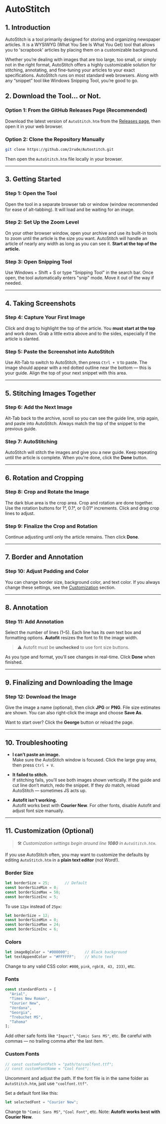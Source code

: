 
# AutoStitch

## 1. Introduction

AutoStitch is a tool primarily designed for storing and organizing newspaper articles. It is a WYSIWYG (What You See Is What You Get) tool that allows you to 'scrapbook' articles by placing them on a customizable background.

Whether you’re dealing with images that are too large, too small, or simply not in the right format, AutoStitch offers a highly customizable solution for stitching, annotating, and fine-tuning your articles to your exact specifications. AutoStitch runs on most standard web browsers. Along with any “snippet” tool like Windows Snipping Tool, you’re good to go.

## 2. Download the Tool… or Not.

### Option 1: From the GitHub Releases Page (Recommended)

Download the latest version of `AutoStitch.htm` from the [Releases page](https://github.com/2rude/Autostitch/releases), then open it in your web browser.

### Option 2: Clone the Repository Manually

```bash
git clone https://github.com/2rude/Autostitch.git
```

Then open the `AutoStitch.htm` file locally in your browser.

---

## 3. Getting Started

### Step 1: Open the Tool
Open the tool in a separate browser tab or window (window recommended for ease of alt-tabbing). It will load and be waiting for an image.

### Step 2: Set Up the Zoom Level
On your other browser window, open your archive and use its built-in tools to zoom until the article is the size you want. AutoStitch will handle an article of nearly any width as long as you can see it. **Start at the top of the article.**

### Step 3: Open Snipping Tool
Use Windows + Shift + S or type "Snipping Tool" in the search bar. Once open, the tool automatically enters "snip" mode. Move it out of the way if needed.

---

## 4. Taking Screenshots

### Step 4: Capture Your First Image
Click and drag to highlight the top of the article. You **must start at the top** and work down. Grab a little extra above and to the sides, especially if the article is slanted.

### Step 5: Paste the Screenshot into AutoStitch
Use Alt-Tab to switch to AutoStitch, then press `Ctrl + V` to paste. The image should appear with a red dotted outline near the bottom — this is your guide. Align the top of your next snippet with this area.

---

## 5. Stitching Images Together

### Step 6: Add the Next Image
Alt-Tab back to the archive, scroll so you can see the guide line, snip again, and paste into AutoStitch. Always match the top of the snippet to the previous guide.

### Step 7: AutoStitching
AutoStitch will stitch the images and give you a new guide. Keep repeating until the article is complete. When you're done, click the **Done** button.

---

## 6. Rotation and Cropping

### Step 8: Crop and Rotate the Image
The dark blue area is the crop area. Crop and rotation are done together. Use the rotation buttons for 1°, 0.1°, or 0.01° increments. Click and drag crop lines to adjust.

### Step 9: Finalize the Crop and Rotation
Continue adjusting until only the article remains. Then click **Done**.

---

## 7. Border and Annotation

### Step 10: Adjust Padding and Color
You can change border size, background color, and text color. If you always change these settings, see the [Customization](#11-customization-optional) section.

---

## 8. Annotation

### Step 11: Add Annotation
Select the number of lines (1–5). Each line has its own text box and formatting options. **Autofit** resizes the font to fit the image width.

> ⚠️ Autofit must be **unchecked** to use font size buttons.

As you type and format, you'll see changes in real-time. Click **Done** when finished.

---

## 9. Finalizing and Downloading the Image

### Step 12: Download the Image
Give the image a name (optional), then click **JPG** or **PNG**. File size estimates are shown. You can also right-click the image and choose **Save As**.

Want to start over? Click the **George** button or reload the page.

---

## 10. Troubleshooting

- **I can’t paste an image.**  
  Make sure the AutoStitch window is focused. Click the large gray area, then press `Ctrl + V`.

- **It failed to stitch.**  
  If stitching fails, you'll see both images shown vertically. If the guide and cut line don’t match, redo the snippet. If they *do* match, reload AutoStitch — sometimes JS acts up.

- **Autofit isn’t working.**  
  Autofit works best with **Courier New**. For other fonts, disable Autofit and adjust font size manually.

---

## 11. Customization (Optional)

> 🛠️ *Customization settings begin around line **1080** in `AutoStitch.htm`.*
> 
If you use AutoStitch often, you may want to customize the defaults by editing `AutoStitch.htm` in a **plain text editor** (not Word!).

### Border Size
```js
let borderSize = 25;       // Default
const borderSizeMin = 0;
const borderSizeMax = 50;
const borderSizeInc = 5;
```
To use `12px` instead of `25px`:
```js
let borderSize = 12;
const borderSizeMin = 0;
const borderSizeMax = 24;
const borderSizeInc = 6;
```

### Colors
```js
let imageBgColor = "#000000";       // Black background
let textAppendColor = "#FFFFFF";    // White text
```
Change to any valid CSS color: `#000`, `pink`, `rgb(8, 43, 233)`, etc.

### Fonts
```js
const standardFonts = [
  "Arial", 
  "Times New Roman", 
  "Courier New", 
  "Verdana", 
  "Georgia", 
  "Trebuchet MS", 
  "Tahoma"
];
```
Add other safe fonts like `"Impact"`, `"Comic Sans MS"`, etc. Be careful with commas — no trailing comma after the last item.

### Custom Fonts
```js
// const customFontPath = "path/to/coolfont.ttf";
// const customFontName = "Cool Font";
```
Uncomment and adjust the path. If the font file is in the same folder as `AutoStitch.htm`, just use `"coolfont.ttf"`.

Set a default font like this:
```js
let selectedFont = "Courier New";
```
Change to `"Comic Sans MS"`, `"Cool Font"`, etc. Note: **Autofit works best with Courier New**.
